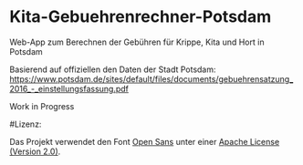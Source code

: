 # Kita-Gebuehrenrechner-Potsdam
Web-App zum Berechnen der Gebühren für Krippe, Kita und Hort in Potsdam

Basierend auf offiziellen den Daten der Stadt Potsdam:
https://www.potsdam.de/sites/default/files/documents/gebuehrensatzung_2016_-_einstellungsfassung.pdf

Work in Progress

#Lizenz:

Das Projekt verwendet den Font <a href="https://www.fontsquirrel.com/license/open-sans">Open Sans</a> unter einer <a href="http://www.apache.org/licenses">Apache License (Version 2.0)</a>.










